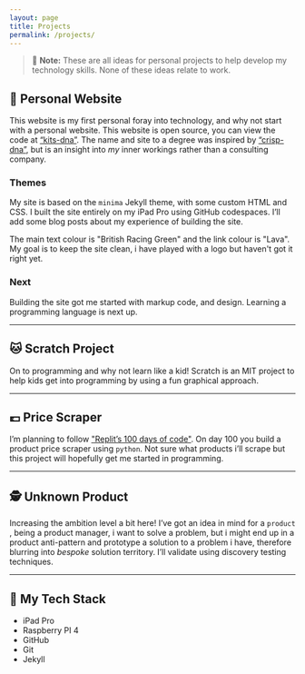 ```yaml
---
layout: page
title: Projects
permalink: /projects/
---
```


> :memo: **Note:** These are all ideas for personal projects to help develop my technology skills. None of these ideas relate to work.

## :man: Personal Website

This website is my first personal foray into technology, and why not start with a personal website. This website is open source, you can view the code at [“kits-dna”](https://github.com/makendon/kits-dna). The name and site to a degree was inspired by [“crisp-dna”](https://dna.crisp.se/docs/index.html), but is an insight into *my* inner workings rather than a consulting company.

### Themes
My site is based on the `minima` Jekyll theme, with some custom HTML and CSS. I built the site entirely on my iPad Pro using GitHub codespaces. I’ll add some blog posts about my experience of building the site.

The main text colour is "British Racing Green" and the link colour is "Lava". My goal is to keep the site clean, i have played with a logo but haven't got it right yet.

### Next

Building the site got me started with markup code, and design. Learning a programming language is next up.

___

## :cat: Scratch Project

On to programming and why not learn like a kid! Scratch is an MIT project to help kids get into programming by using a fun graphical approach.

___

## :pound: Price Scraper

I’m planning to follow ["Replit’s 100 days of code"](https://replit.com/learn/100-days-of-python). On day 100 you build a product price scraper using `python`. Not sure what products i’ll scrape but this project will hopefully get me started in programming.

___

## :detective: Unknown Product

Increasing the ambition level a bit here! I’ve got an idea in mind for a `product` , being a product manager, i want to solve a problem, but i might end up in a product anti-pattern and prototype a solution to a problem i have, therefore blurring into *bespoke* solution territory. I’ll validate using discovery testing techniques.

___

## :robot: My Tech Stack

- iPad Pro
- Raspberry PI 4
- GitHub
- Git
- Jekyll